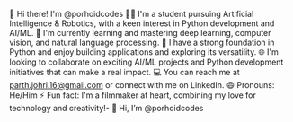 👋 Hi there! I'm @porhoidcodes
👨‍🎓 I'm a student pursuing Artificial Intelligence & Robotics, with a keen interest in Python development and AI/ML.
🧠 I'm currently learning and mastering deep learning, computer vision, and natural language processing.
🐍 I have a strong foundation in Python and enjoy building applications and exploring its versatility.
🌐 I'm looking to collaborate on exciting AI/ML projects and Python development initiatives that can make a real impact.
💻 You can reach me at parth.johri.16@gmail.com or connect with me on LinkedIn.
😄 Pronouns: He/Him
⚡ Fun fact: I'm a filmmaker at heart, combining my love for technology and creativity!- 👋 Hi, I’m @porhoidcodes
